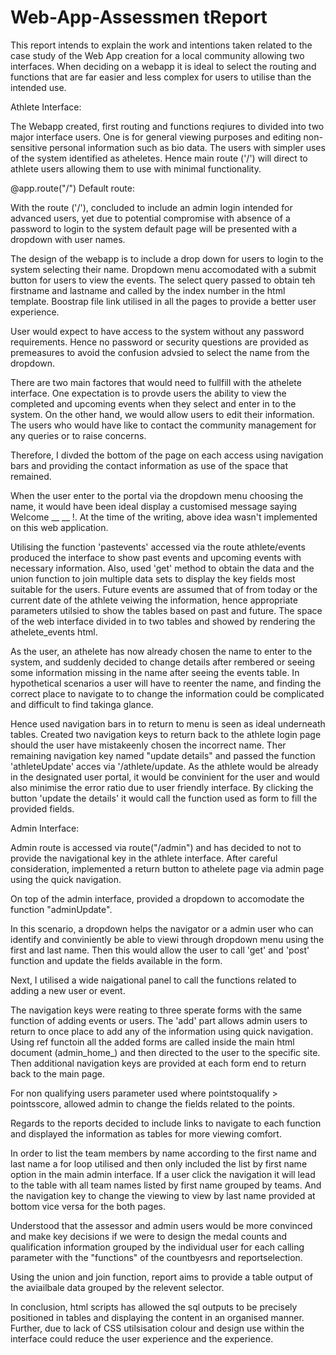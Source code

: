 # Web-App-Assessmen tReport



This report intends to explain the work and intentions taken related to the case study of the Web App creation for a local community allowing two interfaces. When deciding on a webapp it is ideal to select the routing and functions that are far easier and less complex for users to utilise than the intended use. 

Athlete Interface:

The Webapp created, first routing and functions reqiures to divided into two major interface users. One is for general viewing purposes and editing non-sensitive personal information such as bio data. The users with simpler uses of the 
system identified as atheletes.
Hence main route ('/') will direct to athlete users allowing them to use with minimal functionality. 

@app.route("/")
Default route: 

With the route  ('/'), concluded to include an admin login intended for advanced users, yet due to potential compromise with absence of a password to login to the system default page will be presented with a dropdown with user names. 

The design of the webapp is to include a drop down for users to login to the system selecting their name. Dropdown menu accomodated with a submit button for users to view the events. The select query passed to obtain teh firstname and lastname and called by the index number in the html template. Boostrap file link utilised in all the pages to provide a better user experience. 

User would expect to have access to the system without any password requirements. Hence no password or security questions are provided as premeasures to avoid the confusion advsied to select the name from the dropdown. 

There are two main factores that would need to fullfill with the athelete interface. One expectation is to provde users the ability to view the completed and upcoming events when they select and enter in to the system. On the other hand, we would allow users to edit their information. The users  who would have like to contact the community management for any queries or to raise concerns.

Therefore, I divded the bottom of the page on each access using navigation bars and providing the contact information as use of the space that remained. 

When the user enter to the portal via the dropdown menu choosing the name, it would have been ideal display a customised message saying Welcome __ __ !. At the time of the writing, above idea wasn't implemented on this web application.

Utilising the function 'pastevents' accessed via the route athlete/events produced the interface to show past events and upcoming events with necessary information. Also, used 'get' method to obtain the data and the union function to join multiple data sets to display the key fields most suitable for the users.  Future events are assumed that of from today or the current date of the athlete veiwing the information, hence appropriate parameters utilsied to show the tables based on past and future. The space of the web interface divided in to two tables and showed by rendering the athelete_events html. 

As the user, an athelete has now already chosen the name to enter to the system, and suddenly decided to change details after rembered or seeing some information missing in the name after seeing the events table. In hypothetical scenarios a user will have to reenter the name, and finding the correct place to navigate to to change the information could be complicated and difficult to find takinga glance.

Hence used navigation bars in to return to menu is seen as ideal underneath tables. Created two navigation keys to return back to the athlete login page should the user have mistakeenly chosen the incorrect name.  Ther remaining navigation key named "update details" and passed the function 'athleteUpdate' acces via '/athlete/update. As the athlete would be already in the designated user portal,  it would be convinient for the user and would also minimise the error ratio due to user friendly interface. By clicking the button 'update the details' it would call the function used as form to fill the provided fields. 

Admin Interface:

Admin route is accessed via route("/admin") and has decided to not to provide the navigational key in the athlete interface. After careful consideration, implemented a return button to athelete page via admin page using the quick navigation. 

On top of the admin interface, provided a dropdown to accomodate the function "adminUpdate".  

In this scenario, a dropdown helps the navigator or a admin user who can identify and conviniently be able to viewi  through dropdown menu using the first and last name. Then this would allow the user to call 'get' and 'post' function and update the fields available in the form.

 Next, I utilised a wide naigational panel to call the functions related to adding a new user or event. 

 The navigation keys were reating to three sperate forms with the same function of adding events or users. The 'add' part allows admin users to return to once place to add any of the information using quick navigation. Using ref functoin all the added forms are called inside the main html document (admin_home_) and then directed to the user to the specific site. Then additional navigation keys are provided at each form end to return back to the main page. 

For non qualifying users parameter used where pointstoqualify > pointsscore, allowed admin to change the fields related to the points.

Regards to the reports decided to include links to navigate to each function and displayed the information as tables for more viewing comfort. 

In order to list the team members by name according to the first name and last name a for loop utilised and then only included the list by first name option in the main admin interface. If a user click the navigation it will lead to the table with all team names listed by first name grouped by teams. And the navigation key to change the viewing to view by last name provided at bottom vice versa for the both pages. 

Understood that the assessor and admin users would be more convinced and make key decisions if we were to design the medal counts and qualification information grouped by the individual user for each calling parameter with the "functions" of the  countbyesrs and reportselection. 

Using the union and join function, report aims to provide a table output of the aviailbale data grouped by the relevent selector. 

In conclusion, html scripts has allowed the sql outputs to be precisely positioned  in tables and displaying the content in an organised manner. Further, due to lack of CSS utilsisation colour and design use within the interface could reduce the user experience and the experience. 
